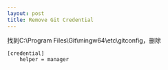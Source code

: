 ```yaml
---
layout: post
title: Remove Git Credential
---
```



找到C:\Program Files\Git\mingw64\etc\gitconfig，删除
```
[credential]
    helper = manager
```

